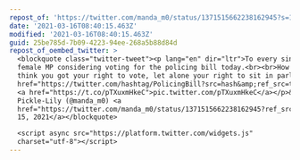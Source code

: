 ```yaml
---
repost_of: 'https://twitter.com/manda_m0/status/1371515662238162945?s=12'
date: '2021-03-16T08:40:15.463Z'
modified: '2021-03-16T08:40:15.463Z'
guid: 25be785d-7b09-4223-94ee-268a5b88d84d
repost_of_oembed_twitter: >
  <blockquote class="twitter-tweet"><p lang="en" dir="ltr">To every single
  female MP considering voting for the policing bill today.<br><br>How do you
  think you got your right to vote, let alone your right to sit in parliament?<a
  href="https://twitter.com/hashtag/PolicingBill?src=hash&amp;ref_src=twsrc%5Etfw">#PolicingBill</a>
  <a href="https://t.co/pTXuxmHkeC">pic.twitter.com/pTXuxmHkeC</a></p>&mdash;
  Pickle-Lily (@manda_m0) <a
  href="https://twitter.com/manda_m0/status/1371515662238162945?ref_src=twsrc%5Etfw">March
  15, 2021</a></blockquote>

  <script async src="https://platform.twitter.com/widgets.js"
  charset="utf-8"></script>
---
```

 
